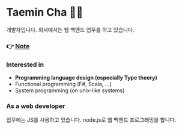 # Taemin Cha 👍🏼

개발자입니다. 회사에서는 웹 백엔드 업무를 하고 있습니다.

### 👉 [Note](https://hubcodes.github.io)

### Interested in

- **Programming language design (especially Type theory)**
- Functional programming (F#, Scala, ...)
- System programming (on unix-like systems)

### As a web developer

업무에는 JS를 사용하고 있습니다. node.js로 웹 백엔드 프로그래밍을 합니다.
